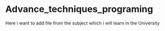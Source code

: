 # Advance_techniques_programing
Here i want to add file from the subject which i will learn in the University 
